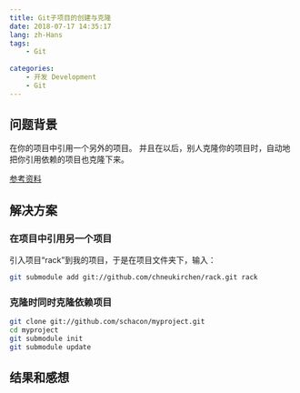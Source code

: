 ```yaml
---
title: Git子项目的创建与克隆
date: 2018-07-17 14:35:17
lang: zh-Hans
tags:
    - Git
    
categories: 
    - 开发 Development
    - Git
---
```


## 问题背景

在你的项目中引用一个另外的项目。
并且在以后，别人克隆你的项目时，自动地把你引用依赖的项目也克隆下来。

[参考资料](https://git-scm.com/book/zh/v1/Git-%E5%B7%A5%E5%85%B7-%E5%AD%90%E6%A8%A1%E5%9D%97)

## 解决方案

### 在项目中引用另一个项目
引入项目“rack”到我的项目，于是在项目文件夹下，输入：
```bash
git submodule add git://github.com/chneukirchen/rack.git rack
```

### 克隆时同时克隆依赖项目

```bash
git clone git://github.com/schacon/myproject.git
cd myproject
git submodule init
git submodule update
```

## 结果和感想